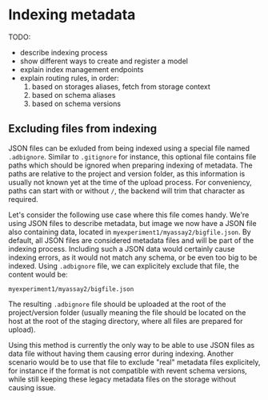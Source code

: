 # Indexing metadata

TODO:
- describe indexing process
- show different ways to create and register a model
- explain index management endpoints
- explain routing rules, in order:
  1. based on storages aliases, fetch from storage context
  2. based on schema aliases
  3. based on schema versions


## Excluding files from indexing

JSON files can be exluded from being indexed using a special file named `.adbignore`. Similar to `.gitignore` for
instance, this optional file contains file paths which should be ignored when preparing indexing of metadata. The paths
are relative to the project and version folder, as this information is usually not known yet at the time of the upload
process. For conveniency, paths can start with or without `/`, the backend will trim that character as required.

Let's consider the following use case where this file comes handy. We're using JSON files to describe metadata, but
image we now have a JSON file also containing data, located in `myexperiment1/myassay2/bigfile.json`. By default, all
JSON files are considered metadata files and will be part of the indexing process. Including such a JSON data would
certainly cause indexing errors, as it would not match any schema, or be even too big to be indexed. Using `.adbignore`
file, we can explicitely exclude that file, the content would be:

```
myexperiment1/myassay2/bigfile.json
```

The resulting `.adbignore` file should be uploaded at the root of the project/version folder (usually meaning the file
should be located on the host at the root of the staging directory, where all files are prepared for upload).

Using this method is currently the only way to be able to use JSON files as data file without having them causing error
during indexing. Another scenario would be to use that file to exclude "real" metadata files explicitely, for instance
if the format is not compatible with revent schema versions, while still keeping these legacy metadata files on the
storage without causing issue.


